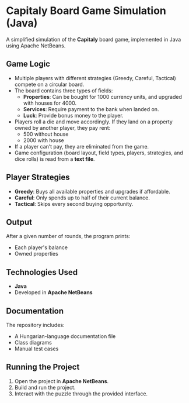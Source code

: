 # Capitaly Board Game Simulation (Java)

A simplified simulation of the **Capitaly** board game, implemented in Java using Apache NetBeans.

## Game Logic

- Multiple players with different strategies (Greedy, Careful, Tactical) compete on a circular board.
- The board contains three types of fields:
  - **Properties**: Can be bought for 1000 currency units, and upgraded with houses for 4000.
  - **Services**: Require payment to the bank when landed on.
  - **Luck**: Provide bonus money to the player.
- Players roll a die and move accordingly. If they land on a property owned by another player, they pay rent:
  - 500 without house
  - 2000 with house
- If a player can’t pay, they are eliminated from the game.
- Game configuration (board layout, field types, players, strategies, and dice rolls) is read from a **text file**.

## Player Strategies

- **Greedy**: Buys all available properties and upgrades if affordable.
- **Careful**: Only spends up to half of their current balance.
- **Tactical**: Skips every second buying opportunity.

## Output

After a given number of rounds, the program prints:
- Each player's balance
- Owned properties

## Technologies Used

- **Java**
- Developed in **Apache NetBeans**

## Documentation

The repository includes:
- A Hungarian-language documentation file
- Class diagrams
- Manual test cases

## Running the Project

1. Open the project in **Apache NetBeans**.
2. Build and run the project.
3. Interact with the puzzle through the provided interface.
